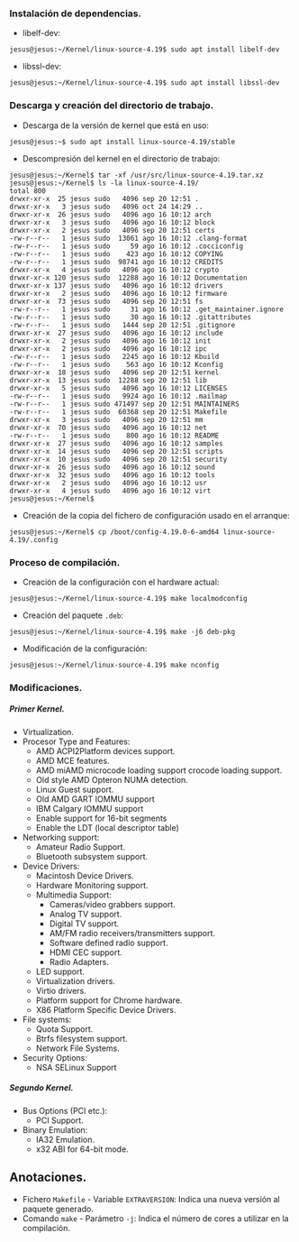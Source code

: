 ### Instalación de dependencias.
- libelf-dev:
~~~
jesus@jesus:~/Kernel/linux-source-4.19$ sudo apt install libelf-dev
~~~

- libssl-dev:
~~~
jesus@jesus:~/Kernel/linux-source-4.19$ sudo apt install libssl-dev
~~~

### Descarga y creación del directorio de trabajo.
- Descarga de la versión de kernel que está en uso:
~~~
jesus@jesus:~$ sudo apt install linux-source-4.19/stable
~~~

- Descompresión del kernel en el directorio de trabajo:
~~~
jesus@jesus:~/Kernel$ tar -xf /usr/src/linux-source-4.19.tar.xz
jesus@jesus:~/Kernel$ ls -la linux-source-4.19/
total 800
drwxr-xr-x  25 jesus sudo   4096 sep 20 12:51 .
drwxr-xr-x   3 jesus sudo   4096 oct 24 14:29 ..
drwxr-xr-x  26 jesus sudo   4096 ago 16 10:12 arch
drwxr-xr-x   3 jesus sudo   4096 ago 16 10:12 block
drwxr-xr-x   2 jesus sudo   4096 sep 20 12:51 certs
-rw-r--r--   1 jesus sudo  13061 ago 16 10:12 .clang-format
-rw-r--r--   1 jesus sudo     59 ago 16 10:12 .cocciconfig
-rw-r--r--   1 jesus sudo    423 ago 16 10:12 COPYING
-rw-r--r--   1 jesus sudo  98741 ago 16 10:12 CREDITS
drwxr-xr-x   4 jesus sudo   4096 ago 16 10:12 crypto
drwxr-xr-x 120 jesus sudo  12288 ago 16 10:12 Documentation
drwxr-xr-x 137 jesus sudo   4096 ago 16 10:12 drivers
drwxr-xr-x   2 jesus sudo   4096 ago 16 10:12 firmware
drwxr-xr-x  73 jesus sudo   4096 sep 20 12:51 fs
-rw-r--r--   1 jesus sudo     31 ago 16 10:12 .get_maintainer.ignore
-rw-r--r--   1 jesus sudo     30 ago 16 10:12 .gitattributes
-rw-r--r--   1 jesus sudo   1444 sep 20 12:51 .gitignore
drwxr-xr-x  27 jesus sudo   4096 ago 16 10:12 include
drwxr-xr-x   2 jesus sudo   4096 ago 16 10:12 init
drwxr-xr-x   2 jesus sudo   4096 ago 16 10:12 ipc
-rw-r--r--   1 jesus sudo   2245 ago 16 10:12 Kbuild
-rw-r--r--   1 jesus sudo    563 ago 16 10:12 Kconfig
drwxr-xr-x  18 jesus sudo   4096 sep 20 12:51 kernel
drwxr-xr-x  13 jesus sudo  12288 sep 20 12:51 lib
drwxr-xr-x   5 jesus sudo   4096 ago 16 10:12 LICENSES
-rw-r--r--   1 jesus sudo   9924 ago 16 10:12 .mailmap
-rw-r--r--   1 jesus sudo 471497 sep 20 12:51 MAINTAINERS
-rw-r--r--   1 jesus sudo  60368 sep 20 12:51 Makefile
drwxr-xr-x   3 jesus sudo   4096 sep 20 12:51 mm
drwxr-xr-x  70 jesus sudo   4096 ago 16 10:12 net
-rw-r--r--   1 jesus sudo    800 ago 16 10:12 README
drwxr-xr-x  27 jesus sudo   4096 ago 16 10:12 samples
drwxr-xr-x  14 jesus sudo   4096 sep 20 12:51 scripts
drwxr-xr-x  10 jesus sudo   4096 sep 20 12:51 security
drwxr-xr-x  26 jesus sudo   4096 ago 16 10:12 sound
drwxr-xr-x  32 jesus sudo   4096 ago 16 10:12 tools
drwxr-xr-x   2 jesus sudo   4096 ago 16 10:12 usr
drwxr-xr-x   4 jesus sudo   4096 ago 16 10:12 virt
jesus@jesus:~/Kernel$ 
~~~

- Creación de la copia del fichero de configuración usado en el arranque:
~~~
jesus@jesus:~/Kernel$ cp /boot/config-4.19.0-6-amd64 linux-source-4.19/.config
~~~

### Proceso de compilación.
- Creación de la configuración con el hardware actual:
~~~
jesus@jesus:~/Kernel/linux-source-4.19$ make localmodconfig
~~~

- Creación del paquete `.deb`:
~~~
jesus@jesus:~/Kernel/linux-source-4.19$ make -j6 deb-pkg
~~~

- Modificación de la configuración:
~~~
jesus@jesus:~/Kernel/linux-source-4.19$ make nconfig
~~~

### Modificaciones.
##### Primer Kernel.
- Virtualization.
- Procesor Type and Features:
	- AMD ACPI2Platform devices support.
	- AMD MCE features.
	- AMD miAMD microcode loading support crocode loading support.
	- Old style AMD Opteron NUMA detection.
	- Linux Guest support.
	- Old AMD GART IOMMU support
	- IBM Calgary IOMMU support
	- Enable support for 16-bit segments
	- Enable the LDT (local descriptor table)
- Networking support:
	- Amateur Radio Support.
	- Bluetooth subsystem support.
- Device Drivers:
	- Macintosh Device Drivers.
	- Hardware Monitoring support.
	- Multimedia Support:
		- Cameras/video grabbers support.
		- Analog TV support.
		- Digital TV support.
		- AM/FM radio receivers/transmitters support.
		- Software defined radio support.
		- HDMI CEC support.
		- Radio Adapters.
	- LED support.
	- Virtualization drivers.
	- Virtio drivers.
	- Platform support for Chrome hardware.
	- X86 Platform Specific Device Drivers.
- File systems:
	- Quota Support.
	- Btrfs filesystem support.
	- Network File Systems.
- Security Options:
	- NSA SELinux Support

##### Segundo Kernel.
- Bus Options (PCI etc.):
	- PCI Support.
- Binary Emulation:
	- IA32 Emulation.
	- x32 ABI for 64-bit mode.


## Anotaciones.
- Fichero `Makefile` - Variable `EXTRAVERSION`: Indica una nueva versión al paquete generado.
- Comando `make` - Parámetro `-j`: Indica el número de cores a utilizar en la compilación.